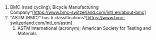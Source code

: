 1. BMC (road cycling); Bicycle Manufacturing Company^[https://www.bmc-switzerland.com/intl_en/about-bmc]
2. "ASTM (BMC)" has 5 classifications^[https://www.bmc-switzerland.com/intl_en/astm]
	1. ASTM International (acronym); American Society for Testing and Materials
